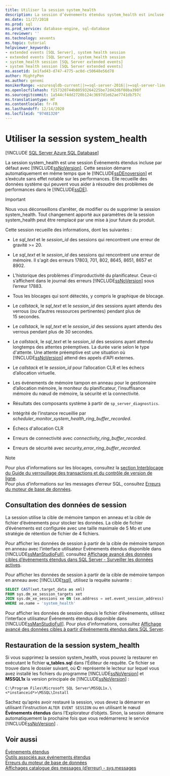 ```yaml
---
title: Utiliser la session system_health
description: La session d’événements étendus system_health est incluse dans SQL Server. Cette session collecte les données système pour résoudre les problèmes de performances du moteur de base de données.
ms.date: 11/27/2018
ms.prod: sql
ms.prod_service: database-engine, sql-database
ms.reviewer: ''
ms.technology: xevents
ms.topic: tutorial
helpviewer_keywords:
- extended events [SQL Server], system health session
- extended events [SQL Server], system_health session
- system_health session [SQL Server extended events]
- system health session [SQL Server extended events]
ms.assetid: 1e1fad43-d747-4775-ac0d-c50648e56d78
author: MightyPen
ms.author: genemi
monikerRange: =azuresqldb-current||>=sql-server-2016||>=sql-server-linux-2017||=azuresqldb-mi-current
ms.openlocfilehash: f157320744b80593264225be72d42d6f08ba398f
ms.sourcegitcommit: 1a544cf4dd2720b124c3697d1e62ae7741db757c
ms.translationtype: HT
ms.contentlocale: fr-FR
ms.lasthandoff: 12/14/2020
ms.locfileid: "97481320"
---
```

# <a name="use-the-system_health-session"></a>Utiliser la session system_health

[!INCLUDE [SQL Server Azure SQL Database](../../includes/applies-to-version/sql-asdb.md)]

La session system_health est une session Événements étendus incluse par défaut avec [!INCLUDE[ssNoVersion](../../includes/ssnoversion-md.md)]. Cette session démarre automatiquement en même temps que le [!INCLUDE[ssDEnoversion](../../includes/ssdenoversion-md.md)] et s’exécute sans effet notable sur les performances. Elle recueille des données système qui peuvent vous aider à résoudre des problèmes de performances dans le [!INCLUDE[ssDE](../../includes/ssde-md.md)]. 

> [!IMPORTANT]
> Nous vous déconseillons d’arrêter, de modifier ou de supprimer la session system_health. Tout changement apporté aux paramètres de la session system_health peut être remplacé par une mise à jour future du produit.
  
Cette session recueille des informations, dont les suivantes :  
  
-   Le *sql_text* et le *session_id* des sessions qui rencontrent une erreur de gravité >= 20.  
  
-   Le *sql_text* et le *session_id* des sessions qui rencontrent une erreur de mémoire. Il s'agit des erreurs 17803, 701, 802, 8645, 8651, 8657 et 8902.  
  
-   L'historique des problèmes d'improductivité du planificateur. Ceux-ci s’affichent dans le journal des erreurs [!INCLUDE[ssNoVersion](../../includes/ssnoversion-md.md)] sous l’erreur 17883.  
  
-   Tous les blocages qui sont détectés, y compris le graphique de blocage.  
  
-   Le *callstack*, le *sql_text* et le *session_id* des sessions ayant attendu des verrous (ou d’autres ressources pertinentes) pendant plus de 15 secondes.  
  
-   Le *callstack*, le *sql_text* et le *session_id* des sessions ayant attendu des verrous pendant plus de 30 secondes.  
  
-   Le *callstack*, le *sql_text* et le *session_id* des sessions ayant attendu longtemps des attentes préemptives. La durée varie selon le type d'attente. Une attente préemptive est une situation où [!INCLUDE[ssNoVersion](../../includes/ssnoversion-md.md)] attend des appels d'API externes.  
  
-   Le *callstack* et le *session_id* pour l’allocation CLR et les échecs d’allocation virtuelle.  
  
-   Les événements de mémoire tampon en anneau pour le gestionnaire d’allocation mémoire, le moniteur du planificateur, l’insuffisance mémoire du nœud de mémoire, la sécurité et la connectivité.  
  
-   Résultats des composants système à partir de `sp_server_diagnostics`.  
  
-   Intégrité de l’instance recueillie par *scheduler_monitor_system_health_ring_buffer_recorded*.  
  
-   Échecs d'allocation CLR  
  
-   Erreurs de connectivité avec *connectivity_ring_buffer_recorded*.  
  
-   Erreurs de sécurité avec *security_error_ring_buffer_recorded*.  

> [!NOTE]
> Pour plus d’informations sur les blocages, consultez la [section Interblocage du Guide du verrouillage des transactions et du contrôle de version de ligne](../../relational-databases/sql-server-transaction-locking-and-row-versioning-guide.md#deadlocks).   
> Pour plus d’informations sur les messages d’erreur SQL, consultez [Erreurs du moteur de base de données](../../relational-databases/errors-events/database-engine-events-and-errors.md).

## <a name="viewing-the-session-data"></a>Consultation des données de session  
La session utilise la cible de mémoire tampon en anneau et la cible de fichier d’événements pour stocker les données. La cible de fichier d’événements est configurée avec une taille maximale de 5 Mo et une stratégie de rétention de fichier de 4 fichiers. 

Pour afficher les données de session à partir de la cible de mémoire tampon en anneau avec l’interface utilisateur Événements étendus disponible dans [!INCLUDE[ssManStudioFull](../../includes/ssmanstudiofull-md.md)], consultez [Affichage avancé des données cibles d’événements étendus dans SQL Server - Surveiller les données actives](../../relational-databases/extended-events/advanced-viewing-of-target-data-from-extended-events-in-sql-server.md#b3-watch-live-data).

Pour afficher les données de session à partir de la cible de mémoire tampon en anneau avec [!INCLUDE[tsql](../../includes/tsql-md.md)], utilisez la requête suivante :  
  
```sql  
SELECT CAST(xet.target_data as xml) 
FROM sys.dm_xe_session_targets xet  
JOIN sys.dm_xe_sessions xe ON (xe.address = xet.event_session_address)  
WHERE xe.name = 'system_health'  
```  
  
Pour afficher les données de session depuis le fichier d’événements, utilisez l’interface utilisateur Événements étendus disponible dans [!INCLUDE[ssManStudioFull](../../includes/ssmanstudiofull-md.md)]. Pour plus d’informations, consultez [Affichage avancé des données cibles à partir d’événements étendus dans SQL Server](../../relational-databases/extended-events/advanced-viewing-of-target-data-from-extended-events-in-sql-server.md).
  
## <a name="restoring-the-system_health-session"></a>Restauration de la session system_health  
Si vous supprimez la session system_health, vous pouvez la restaurer en exécutant le fichier **u_tables.sql** dans l’Éditeur de requête. Ce fichier se trouve dans le dossier suivant, où **C:** représente le lecteur sur lequel vous avez installé les fichiers du programme [!INCLUDE[ssNoVersion](../../includes/ssnoversion-md.md)] et **MSSQL1x** la version principale de [!INCLUDE[ssNoVersion](../../includes/ssnoversion-md.md)] :  
  
 `C:\Program Files\Microsoft SQL Server\MSSQL1x.\<*instanceid*>\MSSQL\Install`  
  
Sachez qu’après avoir restauré la session, vous devez la démarrer en utilisant l’instruction `ALTER EVENT SESSION` ou en utilisant le nœud **Événements étendus** dans l’Explorateur d’objets. Sinon, la session démarre automatiquement la prochaine fois que vous redémarrerez le service [!INCLUDE[ssNoVersion](../../includes/ssnoversion-md.md)] .  
  
## <a name="see-also"></a>Voir aussi  
 [Événements étendus](../../relational-databases/extended-events/extended-events.md)    
 [Outils associés aux événements étendus](../../relational-databases/extended-events/extended-events-tools.md)    
 [Erreurs du moteur de base de données](../../relational-databases/errors-events/database-engine-events-and-errors.md)    
 [Affichages catalogue des messages (d’erreur) - sys.messages](../../relational-databases/system-catalog-views/messages-for-errors-catalog-views-sys-messages.md) 
